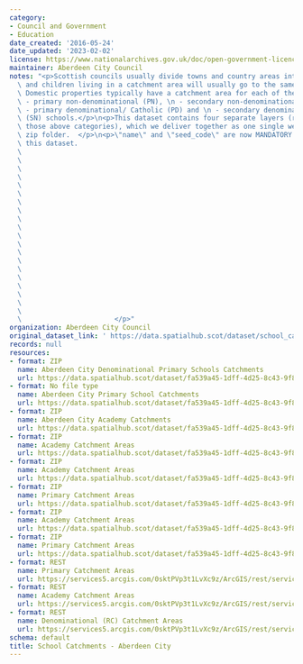 ```yaml
---
category:
- Council and Government
- Education
date_created: '2016-05-24'
date_updated: '2023-02-02'
license: https://www.nationalarchives.gov.uk/doc/open-government-licence/version/3/
maintainer: Aberdeen City Council
notes: "<p>Scottish councils usually divide towns and country areas into catchments\
  \ and children living in a catchment area will usually go to the same local school.\
  \ Domestic properties typically have a catchment area for each of their local:\n\
  \ - primary non-denominational (PN), \n - secondary non-denominational (SN), \n\
  \ - primary denominational/ Catholic (PD) and \n - secondary denominational/ Catholic\
  \ (SN) schools.</p>\n<p>This dataset contains four separate layers (representing\
  \ those above categories), which we deliver together as one single web service or\
  \ zip folder.  </p>\n<p>\"name\" and \"seed_code\" are now MANDATORY fields for\
  \ this dataset.                                                                \
  \                                                                              \
  \                                                                              \
  \                                                                              \
  \                                                                              \
  \                                                                              \
  \                                                                              \
  \                                                                              \
  \                                                                              \
  \                                                                              \
  \                                                                              \
  \                                                                              \
  \                                                                              \
  \                                                                              \
  \                                                                              \
  \                                                                              \
  \                                                                              \
  \                                                                              \
  \                                                                              \
  \                                                                              \
  \                                                                              \
  \                       </p>"
organization: Aberdeen City Council
original_dataset_link: ' https://data.spatialhub.scot/dataset/school_catchments-ac'
records: null
resources:
- format: ZIP
  name: Aberdeen City Denominational Primary Schools Catchments
  url: https://data.spatialhub.scot/dataset/fa539a45-1dff-4d25-8c43-9f86408a8761/resource/9e5ca6cd-d220-4fe9-b77c-856491d24a03/download/accdenomprim.zip
- format: No file type
  name: Aberdeen City Primary School Catchments
  url: https://data.spatialhub.scot/dataset/fa539a45-1dff-4d25-8c43-9f86408a8761/resource/e0245044-e4d4-4efc-b235-4e2298eaa1e6/download/primary_school_catchments.zip
- format: ZIP
  name: Aberdeen City Academy Catchments
  url: https://data.spatialhub.scot/dataset/fa539a45-1dff-4d25-8c43-9f86408a8761/resource/d8d8cc11-3763-4b52-bcdb-5e664fc54ea2/download/academy_catchments.zip
- format: ZIP
  name: Academy Catchment Areas
  url: https://data.spatialhub.scot/dataset/fa539a45-1dff-4d25-8c43-9f86408a8761/resource/a5b6e27c-aea0-46d2-9c3b-05b6712b9622/download/academy_catchments.zip
- format: ZIP
  name: Academy Catchment Areas
  url: https://data.spatialhub.scot/dataset/fa539a45-1dff-4d25-8c43-9f86408a8761/resource/188f6687-38e8-4d0d-9c02-6fd014a0d9f7/download/academy_catchment_areas.zip
- format: ZIP
  name: Primary Catchment Areas
  url: https://data.spatialhub.scot/dataset/fa539a45-1dff-4d25-8c43-9f86408a8761/resource/8db21d4e-c387-463f-9b20-6a627564a07f/download/primary_catchment_areas.zip
- format: ZIP
  name: Academy Catchment Areas
  url: https://data.spatialhub.scot/dataset/fa539a45-1dff-4d25-8c43-9f86408a8761/resource/8d3735f9-2f28-4b42-8399-3700d8c67c13/download/academy_school_catchments.zip
- format: ZIP
  name: Primary Catchment Areas
  url: https://data.spatialhub.scot/dataset/fa539a45-1dff-4d25-8c43-9f86408a8761/resource/707fa02c-4ff7-45b9-9bc1-b1fcf9852ef8/download/primary_school_catchments.zip
- format: REST
  name: Primary Catchment Areas
  url: https://services5.arcgis.com/0sktPVp3t1LvXc9z/ArcGIS/rest/services/Primary_School_Catchments/FeatureServer/58/query?outFields=*&where=1%3D1
- format: REST
  name: Academy Catchment Areas
  url: https://services5.arcgis.com/0sktPVp3t1LvXc9z/ArcGIS/rest/services/Academy_School_Catchments/FeatureServer/5/query?outFields=*&where=1%3D1
- format: REST
  name: Denominational (RC) Catchment Areas
  url: https://services5.arcgis.com/0sktPVp3t1LvXc9z/ArcGIS/rest/services/RC_School_Catchments/FeatureServer/59/query?outFields=*&where=1%3D1
schema: default
title: School Catchments - Aberdeen City
---
```

